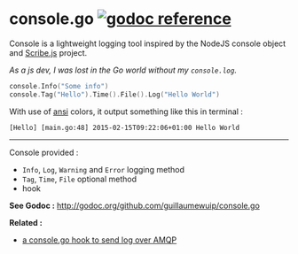 # console.go [![godoc reference](https://godoc.org/github.com/guillaumewuip/console.go?status.png)](http://godoc.org/github.com/guillaumewuip/console.go)

Console is a lightweight logging tool inspired by the NodeJS console object
and [Scribe.js](http://github.com/bluejamesbond/scribe.js) project.

*As a js dev, I was lost in the Go world without my `console.log`.*

```go
console.Info("Some info")
console.Tag("Hello").Time().File().Log("Hello World")
```

With use of [ansi](https://github.com/mgutz/ansi) colors, it output something like this in terminal :

```text
[Hello] [main.go:48] 2015-02-15T09:22:06+01:00 Hello World
```

----

Console provided :

- `Info`, `Log`, `Warning` and `Error` logging method
- `Tag`, `Time`, `File` optional method
- hook

**See Godoc :** http://godoc.org/github.com/guillaumewuip/console.go

**Related :**
- [a console.go hook to send log over AMQP](https://github.com/guillaumewuip/console_scribeAmqp.go)

